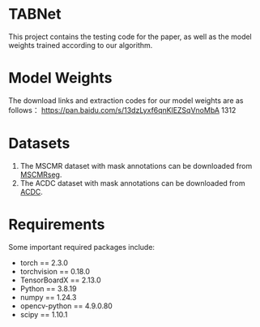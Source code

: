 # TABNet

This project contains the testing code for the paper, as well as the model weights trained according to our algorithm. <br>

# Model Weights
The download links and extraction codes for our model weights are as follows：
https://pan.baidu.com/s/13dzLyxf6qnKlEZSqVnoMbA    1312

# Datasets
1. The MSCMR dataset with mask annotations can be downloaded from [MSCMRseg](https://zmiclab.github.io/zxh/0/mscmrseg19/data.html).
2. The ACDC dataset with mask annotations can be downloaded from [ACDC](https://www.creatis.insa-lyon.fr/Challenge/acdc/).

# Requirements
Some important required packages include:
* torch == 2.3.0
* torchvision == 0.18.0
* TensorBoardX == 2.13.0
* Python == 3.8.19
* numpy == 1.24.3
* opencv-python == 4.9.0.80
* scipy == 1.10.1

